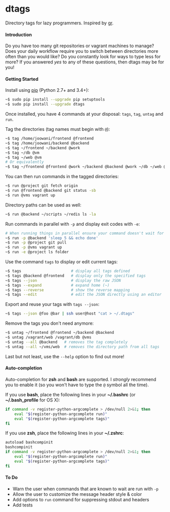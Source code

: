 # dtags 
Directory tags for lazy programmers.
Inspired by [gr](https://github.com/mixu/gr).

#### Introduction

Do you have too many git repositories or vagrant machines to manage? Does your 
daily workflow require you to switch between directories more often than you 
would like? Do you constantly look for ways to type less for more? If you 
answered *yes* to any of these questions, then dtags may be for you!

#### Getting Started

Install using [pip](https://pip.pypa.io) (Python 2.7+ and 3.4+):
```bash
~$ sudo pip install --upgrade pip setuptools
~$ sudo pip install --upgrade dtags
```

Once installed, you have 4 commands at your disposal: 
`tags`, `tag`, `untag` and `run`.

Tag the directories (tag names must begin with `@`):
```bash
~$ tag /home/joowani/frontend @frontend
~$ tag /home/joowani/backend @backend
~$ tag ~/frontend ~/backend @work
~$ tag ~/db @vm
~$ tag ~/web @vm
# Or equivalently
~$ tag ~/frontend @frontend @work ~/backend @backend @work ~/db ~/web @vm
```

You can then run commands in the tagged directories:
```bash
~$ run @project git fetch origin
~$ run @frontend @backend git status -sb
~$ run @vms vagrant up
```

Directory paths can be used as well:
```bash
~$ run @backend ~/scripts ~/redis ls -la
```

Run commands in parallel with `-p` and display exit codes with `-e`:
```bash
# When running things in parallel ensure your command doesn't wait for input!
~$ run -p @backend 'sleep 5 && echo done'
~$ run -p @project git pull
~$ run -p @vms vagrant up
~$ run -e @project ls folder
```

Use the command `tags` to display or edit current tags:
```bash
~$ tags						 # display all tags defined
~$ tags @backend @frontend   # display only the specified tags
~$ tags --json               # display the raw JSON
~$ tags --expand             # expand home (~)
~$ tags --reverse            # show the reverse mapping
~$ tags --edit               # edit the JSON directly using an editor
```

Export and reuse your tags with `tags --json`:
```bash
~$ tags --json @foo @bar | ssh user@host "cat > ~/.dtags"
```

Remove the tags you don't need anymore:
```bash
~$ untag ~/frontend @frontend ~/backend @backend
~$ untag /vagrant/web /vagrant/db @vms
~$ untag --all @backend   # removes the tag completely
~$ untag --all ~/vms/web  # removes the directory path from all tags
```

Last but not least, use the `--help` option to find out more!


#### Auto-completion

Auto-completion for **zsh** and **bash** are supported. I *strongly* recommend 
you to enable it (so you won't have to type the `@` symbol all the time).

If you use **bash**, place the following lines in your **~/.bashrc** 
(or **~/.bash_profile** for OS X):
```bash
if command -v register-python-argcomplete > /dev/null 2>&1; then
    eval "$(register-python-argcomplete run)"                                                                                                        
    eval "$(register-python-argcomplete tags)"
fi
```

If you use **zsh**, place the following lines in your **~/.zshrc**: 
```bash                                                                                  
autoload bashcompinit                                                           
bashcompinit 
if command -v register-python-argcomplete > /dev/null 2>&1; then
    eval "$(register-python-argcomplete run)"                                                                                                      
    eval "$(register-python-argcomplete tags)"
fi
```

#### To Do

* Warn the user when commands that are known to wait are run with `-p`
* Allow the user to customize the message header style & color
* Add options to `run` command for suppressing stdout and headers
* Add tests